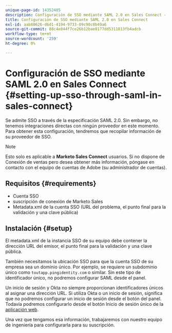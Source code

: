 ```yaml
---
unique-page-id: 14352405
description: Configuración de SSO mediante SAML 2.0 en Sales Connect - Marketo Docs - Documentación del producto
title: Configuración de SSO mediante SAML 2.0 en Sales Connect
exl-id: aab80626-d6d1-4194-9733-09c90c0b49a6
source-git-commit: 88c4e844f7ce26b12bae8177dd5311813fb4adcb
workflow-type: tm+mt
source-wordcount: '259'
ht-degree: 0%

---
```


# Configuración de SSO mediante SAML 2.0 en Sales Connect {#setting-up-sso-through-saml-in-sales-connect}

Se admite SSO a través de la especificación SAML 2.0. Sin embargo, no tenemos integraciones directas con ningún proveedor en este momento. Para obtener esta configuración, tendremos que recopilar información de su proveedor de SSO.

>[!NOTE]
>
>Esto solo es aplicable a **Marketo Sales Connect** usuarios. Si no dispone de Conexión de ventas pero desea obtener más información, póngase en contacto con el equipo de cuentas de Adobe (su administrador de cuentas).

## Requisitos {#requirements}

* Cuenta SSO
* suscripción de conexión de Marketo Sales
* Metadata.xml de la cuenta SSO (URL del problema, el punto final para la validación y una clave pública)

## Instalación {#setup}

El metadata.xml de la instancia SSO de su equipo debe contener la dirección URL del emisor, el punto final para la validación y una clave pública.

También necesitamos la ubicación SSO para que la cuenta SSO de su empresa sea un dominio único. Por ejemplo, se requiere un subdominio único como `toutapp.pingidentity.com` o similar. Sin este tipo de identificador único, no podremos configurar SAML desde el panel.

Un inicio de sesión y Okta no siempre proporcionan identificadores únicos al asignar una dirección URL. Si utiliza Okta o un inicio de sesión, significa que no podremos configurar un inicio de sesión desde el botón del panel. Todavía podremos configurarlo desde el botón Inicio de sesión único de la [aplicación web](https://toutapp.com/login).

Una vez que tengamos esa información, trabajaremos con nuestro equipo de ingeniería para configurarla para su suscripción.
